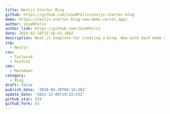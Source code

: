 ```yaml
---
title: Nextjs Starter Blog
github: https://github.com/JoseRFelix/nextjs-starter-blog
demo: https://nextjs-starter-blog-new-demo.vercel.app/
author: JoseRFelix
author_link: https://github.com/JoseRFelix
date: 2024-02-18T12:16:42.166Z
description: Next.js template for creating a blog. Now with dark mode and Next.js 12
ssg:
  - Nextjs
css:
  - Tailwind
  - PostCSS
cms:
  - Markdown
category:
  - Blog
draft: false
publish_date: '2020-04-20T04:14:26Z'
update_date: '2021-12-06T19:32:23Z'
github_star: 329
github_fork: 63
---
```

